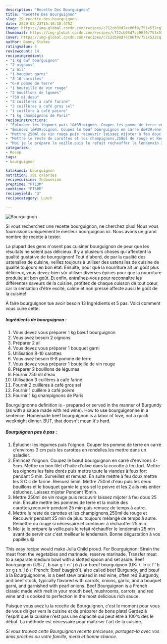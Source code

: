 ```yaml
---
description: "Recette Des Bourguignon"
title: "Recette Des Bourguignon"
slug: 29-recette-des-bourguignon
date: 2020-08-23T15:48:10.475Z
image: https://img-global.cpcdn.com/recipes/c712cb98d7ac06f0/751x532cq70/bourguignon-photo-principale-de-la-recette.jpg
thumbnail: https://img-global.cpcdn.com/recipes/c712cb98d7ac06f0/751x532cq70/bourguignon-photo-principale-de-la-recette.jpg
cover: https://img-global.cpcdn.com/recipes/c712cb98d7ac06f0/751x532cq70/bourguignon-photo-principale-de-la-recette.jpg
author: Danny Stokes
ratingvalue: 4
reviewcount: 14
recipeingredient:
- "1 kg buf bourguignon"
- "2 oignons"
- "2 ail"
- "1 bouquet garni"
- "8-10 carottes"
- "6-8 pomme de terre"
- "1 bouteille de vin rouge"
- "2 bouillons de lgumes"
- "750 ml deau"
- "3 cuillères à café farine"
- "2 cuillères à café gros sel"
- "1 cuillère à café poivre"
- "1 kg champignons de Paris"
recipeinstructions:
- "Éplucher les légumes puis l&#39;oignon. Couper les pomme de terre en carré d&#39;environs 3 cm puis les carottes en rondelles.les mettre dans un saladier."
- "Émincez l&#39;oignon. Coupez le bœuf bourguignon en carré d&#39;environs 4-5cm. Mettre un bon filet d&#39;huile d&#39;olive dans la cocotte à feu fort. Mettre les oignons les faire dorés puis mettre toute la viandes à feux fort pendant 5 min. Surveillez et remuez. En suite mettre à feu doux.mettre les 3 C.c de farine. Remuez 5min. Mettre 750ml d&#39;eau puis les deux bouillons et le bouquet garnie le gros sel le poivre et les 2 ails mis entier épluchez. Laissez mijoter Pendant 15min."
- "Mettre 250ml de vin rouge puis recouvrir laissez mijoter à feu doux 25 min. Ensuite mettre les pommes de terre et la moitié des carottes,recouvrir pendant 25 min puis remuez de temps à autre."
- "Mettre le reste de carottes et les champignons,250ml de rouge et Recouvrir pendant 25 min de plus. toujours mélangé de temps à autre. Remettre du rouge si nécessaire et continuer à réchauffer 25 min."
- "Moi je le prépare la veille.puis le refait réchauffer le lendemain 25 min avant de servir car c&#39;est meilleur le lendemain. Bonne dégustation à vos papilles 😁"
categories:
- Resep
tags:
- bourguignon

katakunci: bourguignon 
nutrition: 291 calories
recipecuisine: Indonesian
preptime: "PT13M"
cooktime: "PT58M"
recipeyield: "3"
recipecategory: Lunch

---
```



![Bourguignon](https://img-global.cpcdn.com/recipes/c712cb98d7ac06f0/751x532cq70/bourguignon-photo-principale-de-la-recette.jpg)

Si vous recherchez une recette bourguignon, ne cherchez plus! Nous vous fournissons uniquement le meilleur bourguignon ici. Nous avons un grand nombre de recette à tester.

La plupart des gens n'osent pas cuisiner bourguignon de peur que les résultats ne soient pas délicieux. Il y a plusieurs choses qui affectent la qualité gustative de bourguignon! Tout d'abord, de par la qualité des ustensiles de cuisine, veillez toujours à utiliser des ustensiles de cuisine de qualité toujours en bon état. Ensuite, pour que la nourriture ait un goût plus délicieux, vous devez bien sûr utiliser diverses épices pour que la nourriture produite ait bon goût. Et enfin, entraînez-vous pour reconnaître les différentes saveurs de la cuisine, profitez de chaque cuisson de tout cœur, car la sensation d'être excité, calme et non pressé affecte aussi le goût de la cuisine!

<!--inarticleads1-->

À faire bourguignon tue avoir besoin 13 Ingrédients et 5 pas. Voici comment vous cuire cette.

##### Ingrédients de bourguignon :

1. Vous devez vous préparer 1 kg bœuf bourguignon
1. Vous avez besoin 2 oignons
1. Préparer 2 ail
1. Vous devez vous préparer 1 bouquet garni
1. Utilisation 8-10 carottes
1. Vous avez besoin 6-8 pomme de terre
1. Vous devez vous préparer 1 bouteille de vin rouge
1. Préparer 2 bouillons de légumes
1. Fournir 750 ml d&#39;eau
1. Utilisation 3 cuillères à café farine
1. Fournir 2 cuillères à café gros sel
1. Fournir 1 cuillère à café poivre
1. Fournir 1 kg champignons de Paris


Bourguignonne definition is - prepared or served in the manner of Burgundy (as with a sauce made with red wine). How to use bourguignonne in a sentence. Homemade beef bourguignon is a labor of love, not a quick weeknight dinner. BUT, that doesn&#39;t mean it&#39;s hard. 

<!--inarticleads2-->

##### Bourguignon pas à pas :

1. Éplucher les légumes puis l&#39;oignon. Couper les pomme de terre en carré d&#39;environs 3 cm puis les carottes en rondelles.les mettre dans un saladier.
1. Émincez l&#39;oignon. Coupez le bœuf bourguignon en carré d&#39;environs 4-5cm. Mettre un bon filet d&#39;huile d&#39;olive dans la cocotte à feu fort. Mettre les oignons les faire dorés puis mettre toute la viandes à feux fort pendant 5 min. Surveillez et remuez. En suite mettre à feu doux.mettre les 3 C.c de farine. Remuez 5min. Mettre 750ml d&#39;eau puis les deux bouillons et le bouquet garnie le gros sel le poivre et les 2 ails mis entier épluchez. Laissez mijoter Pendant 15min.
1. Mettre 250ml de vin rouge puis recouvrir laissez mijoter à feu doux 25 min. Ensuite mettre les pommes de terre et la moitié des carottes,recouvrir pendant 25 min puis remuez de temps à autre.
1. Mettre le reste de carottes et les champignons,250ml de rouge et Recouvrir pendant 25 min de plus. toujours mélangé de temps à autre. Remettre du rouge si nécessaire et continuer à réchauffer 25 min.
1. Moi je le prépare la veille.puis le refait réchauffer le lendemain 25 min avant de servir car c&#39;est meilleur le lendemain. Bonne dégustation à vos papilles 😁


This easy recipe would make Julia Child proud. For Bourguignon: Strain the meat from the vegetables and marinade; reserve marinade. Transfer meat to a separate medium bowl with a slotted spoon and set aside. Beef bourguignon (US: / ˌ b ʊər ɡ iː n ˈ j ɒ̃ /) or bœuf bourguignon (UK: / ˌ b ɜː f ˈ b ɔːr ɡ ɪ n. j ɒ̃ /; French: [bœf buʁɡiɲɔ̃]), also called beef Burgundy, and bœuf à la Bourguignonne, is a beef stew braised in red wine, often red Burgundy, and beef stock, typically flavored with carrots, onions, garlic, and a bouquet garni, and garnished with pearl onions. Beef Bourguignon is a French classic made with melt in your mouth beef, mushrooms, carrots, and red wine and is cooked to perfection in the most delicious rich sauce. 

<!--inarticleads1-->

<p>
Puisque vous avez lu la recette de Bourguignon, c'est le moment pour vous de vous diriger vers la cuisine et de préparer de bons plats! Gardez à l'esprit que la cuisine n'est pas une capacité qui peut être à 100% dès le début. La méthode est nécessaire pour maîtriser l'art de la cuisine.
</p>

<p>
<i>Si vous trouvez cette Bourguignon recette précieuse, partagez-la avec vos amis proches ou votre famille, merci et bonne chance.</i>
</p>
